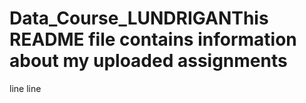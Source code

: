 # Data_Course_LUNDRIGANThis README file contains information about my uploaded assignments
line
line         